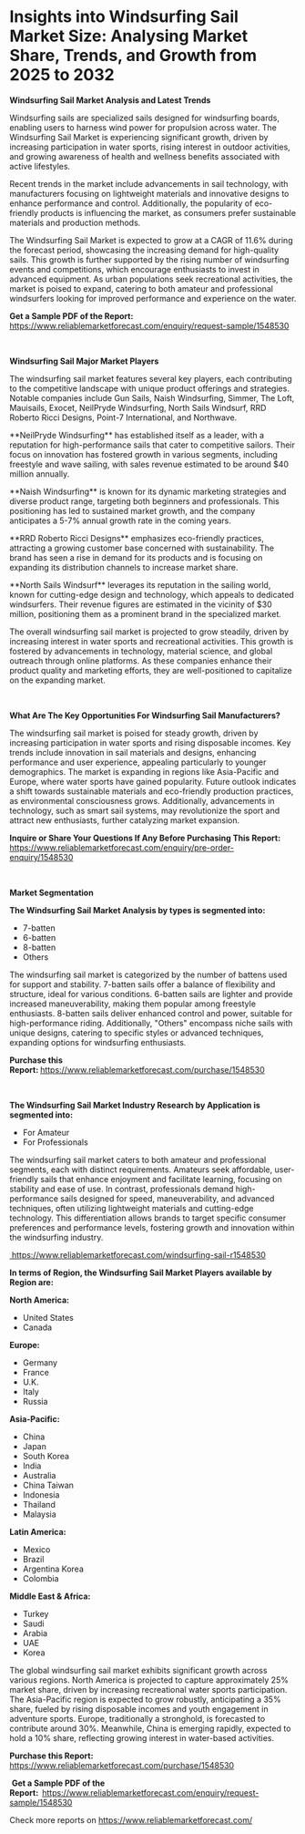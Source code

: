 <p><h1>Insights into Windsurfing Sail Market Size: Analysing Market Share, Trends, and Growth from 2025 to 2032</h1></p><p><strong>Windsurfing Sail Market Analysis and Latest Trends</strong></p>
<p><p>Windsurfing sails are specialized sails designed for windsurfing boards, enabling users to harness wind power for propulsion across water. The Windsurfing Sail Market is experiencing significant growth, driven by increasing participation in water sports, rising interest in outdoor activities, and growing awareness of health and wellness benefits associated with active lifestyles. </p><p>Recent trends in the market include advancements in sail technology, with manufacturers focusing on lightweight materials and innovative designs to enhance performance and control. Additionally, the popularity of eco-friendly products is influencing the market, as consumers prefer sustainable materials and production methods. </p><p>The Windsurfing Sail Market is expected to grow at a CAGR of 11.6% during the forecast period, showcasing the increasing demand for high-quality sails. This growth is further supported by the rising number of windsurfing events and competitions, which encourage enthusiasts to invest in advanced equipment. As urban populations seek recreational activities, the market is poised to expand, catering to both amateur and professional windsurfers looking for improved performance and experience on the water.</p></p>
<p><strong>Get a Sample PDF of the Report:&nbsp;</strong> <a href="https://www.reliablemarketforecast.com/enquiry/request-sample/1548530?utm_campaign=2300&utm_medium=2&utm_source=Github&utm_content=ia&utm_term=05042025&utm_id=windsurfing-sail">https://www.reliablemarketforecast.com/enquiry/request-sample/1548530</a></p>
<p>&nbsp;</p>
<p><strong>Windsurfing Sail Major Market Players</strong></p>
<p><p>The windsurfing sail market features several key players, each contributing to the competitive landscape with unique product offerings and strategies. Notable companies include Gun Sails, Naish Windsurfing, Simmer, The Loft, Mauisails, Exocet, NeilPryde Windsurfing, North Sails Windsurf, RRD Roberto Ricci Designs, Point-7 International, and Northwave.</p><p>**NeilPryde Windsurfing** has established itself as a leader, with a reputation for high-performance sails that cater to competitive sailors. Their focus on innovation has fostered growth in various segments, including freestyle and wave sailing, with sales revenue estimated to be around $40 million annually.</p><p>**Naish Windsurfing** is known for its dynamic marketing strategies and diverse product range, targeting both beginners and professionals. This positioning has led to sustained market growth, and the company anticipates a 5-7% annual growth rate in the coming years.</p><p>**RRD Roberto Ricci Designs** emphasizes eco-friendly practices, attracting a growing customer base concerned with sustainability. The brand has seen a rise in demand for its products and is focusing on expanding its distribution channels to increase market share.</p><p>**North Sails Windsurf** leverages its reputation in the sailing world, known for cutting-edge design and technology, which appeals to dedicated windsurfers. Their revenue figures are estimated in the vicinity of $30 million, positioning them as a prominent brand in the specialized market.</p><p>The overall windsurfing sail market is projected to grow steadily, driven by increasing interest in water sports and recreational activities. This growth is fostered by advancements in technology, material science, and global outreach through online platforms. As these companies enhance their product quality and marketing efforts, they are well-positioned to capitalize on the expanding market.</p></p>
<p>&nbsp;</p>
<p><strong>What Are The Key Opportunities For Windsurfing Sail Manufacturers?</strong></p>
<p><p>The windsurfing sail market is poised for steady growth, driven by increasing participation in water sports and rising disposable incomes. Key trends include innovation in sail materials and designs, enhancing performance and user experience, appealing particularly to younger demographics. The market is expanding in regions like Asia-Pacific and Europe, where water sports have gained popularity. Future outlook indicates a shift towards sustainable materials and eco-friendly production practices, as environmental consciousness grows. Additionally, advancements in technology, such as smart sail systems, may revolutionize the sport and attract new enthusiasts, further catalyzing market expansion.</p></p>
<p><strong>Inquire or Share Your Questions If Any Before Purchasing This Report:</strong> <a href="https://www.reliablemarketforecast.com/enquiry/pre-order-enquiry/1548530?utm_campaign=2300&utm_medium=2&utm_source=Github&utm_content=ia&utm_term=05042025&utm_id=windsurfing-sail">https://www.reliablemarketforecast.com/enquiry/pre-order-enquiry/1548530</a></p>
<p>&nbsp;</p>
<p><strong>Market Segmentation</strong></p>
<p><strong>The Windsurfing Sail Market Analysis by types is segmented into:</strong></p>
<p><ul><li>7-batten</li><li>6-batten</li><li>8-batten</li><li>Others</li></ul></p>
<p><p>The windsurfing sail market is categorized by the number of battens used for support and stability. 7-batten sails offer a balance of flexibility and structure, ideal for various conditions. 6-batten sails are lighter and provide increased maneuverability, making them popular among freestyle enthusiasts. 8-batten sails deliver enhanced control and power, suitable for high-performance riding. Additionally, "Others" encompass niche sails with unique designs, catering to specific styles or advanced techniques, expanding options for windsurfing enthusiasts.</p></p>
<p><strong>Purchase this Report:&nbsp;</strong><a href="https://www.reliablemarketforecast.com/purchase/1548530?utm_campaign=2300&utm_medium=2&utm_source=Github&utm_content=ia&utm_term=05042025&utm_id=windsurfing-sail">https://www.reliablemarketforecast.com/purchase/1548530</a></p>
<p>&nbsp;</p>
<p><strong>The Windsurfing Sail Market Industry Research by Application is segmented into:</strong></p>
<p><ul><li>For Amateur</li><li>For Professionals</li></ul></p>
<p><p>The windsurfing sail market caters to both amateur and professional segments, each with distinct requirements. Amateurs seek affordable, user-friendly sails that enhance enjoyment and facilitate learning, focusing on stability and ease of use. In contrast, professionals demand high-performance sails designed for speed, maneuverability, and advanced techniques, often utilizing lightweight materials and cutting-edge technology. This differentiation allows brands to target specific consumer preferences and performance levels, fostering growth and innovation within the windsurfing industry.</p></p>
<p><a href="https://www.reliablemarketforecast.com/windsurfing-sail-r1548530?utm_campaign=2300&utm_medium=2&utm_source=Github&utm_content=ia&utm_term=05042025&utm_id=windsurfing-sail">&nbsp;https://www.reliablemarketforecast.com/windsurfing-sail-r1548530</a></p>
<p><strong>In terms of Region, the Windsurfing Sail Market Players available by Region are:</strong></p>
<p>
    <p> <strong> North America: </strong>
        <ul>
            <li>United States</li>
            <li>Canada</li>
        </ul>
        </p> 
    <p> <strong> Europe: </strong>
        <ul>
            <li>Germany</li>
            <li>France</li>
            <li>U.K.</li>
            <li>Italy</li>
            <li>Russia</li>
        </ul>
        </p> 
    <p> <strong> Asia-Pacific: </strong>
        <ul>
            <li>China</li>
            <li>Japan</li>
            <li>South Korea</li>
            <li>India</li>
            <li>Australia</li>
            <li>China Taiwan</li>
            <li>Indonesia</li>
            <li>Thailand</li>
            <li>Malaysia</li>
        </ul>
        </p> 
    <p> <strong> Latin America: </strong>
        <ul>
            <li>Mexico</li>
            <li>Brazil</li>
            <li>Argentina Korea</li>
            <li>Colombia</li>
        </ul>
        </p> 
    <p> <strong> Middle East & Africa: </strong>
        <ul>
            <li>Turkey</li>
            <li>Saudi</li>
            <li>Arabia</li>
            <li>UAE</li>
            <li>Korea</li>
        </ul>
    </p>
    </p>
<p><p>The global windsurfing sail market exhibits significant growth across various regions. North America is projected to capture approximately 25% market share, driven by increasing recreational water sports participation. The Asia-Pacific region is expected to grow robustly, anticipating a 35% share, fueled by rising disposable incomes and youth engagement in adventure sports. Europe, traditionally a stronghold, is forecasted to contribute around 30%. Meanwhile, China is emerging rapidly, expected to hold a 10% share, reflecting growing interest in water-based activities.</p></p>
<p><strong>Purchase this Report: </strong><a href="https://www.reliablemarketforecast.com/purchase/1548530?utm_campaign=2300&utm_medium=2&utm_source=Github&utm_content=ia&utm_term=05042025&utm_id=windsurfing-sail">https://www.reliablemarketforecast.com/purchase/1548530</a></p>
<p>&nbsp;<strong>Get a Sample PDF of the Report:&nbsp;&nbsp;</strong><a href="https://www.reliablemarketforecast.com/enquiry/request-sample/1548530?utm_campaign=2300&utm_medium=2&utm_source=Github&utm_content=ia&utm_term=05042025&utm_id=windsurfing-sail">https://www.reliablemarketforecast.com/enquiry/request-sample/1548530</a></p>
<p><strong></strong></p>
<p>Check more reports on <a href="https://www.reliablemarketforecast.com/?utm_campaign=2300&utm_medium=2&utm_source=Github&utm_content=ia&utm_term=05042025&utm_id=windsurfing-sail">https://www.reliablemarketforecast.com/</a></p>